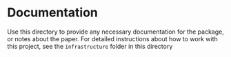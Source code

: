 # Documentation

Use this directory to provide any necessary documentation for the package, or notes about the paper.
For detailed instructions about how to work with this project, see the `infrastructure` folder in this directory